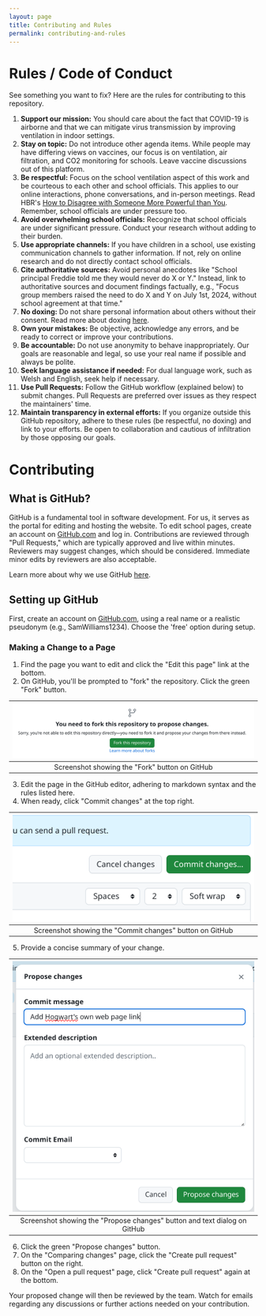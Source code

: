 ```yaml
---
layout: page
title: Contributing and Rules
permalink: contributing-and-rules
---
```


# Rules / Code of Conduct

See something you want to fix? Here are the rules for contributing to this repository.

1. **Support our mission:** You should care about the fact that COVID-19 is airborne and that we can mitigate virus transmission by improving ventilation in indoor settings.
2. **Stay on topic:** Do not introduce other agenda items. While people may have differing views on vaccines, our focus is on ventilation, air filtration, and CO2 monitoring for schools. Leave vaccine discussions out of this platform.
3. **Be respectful:** Focus on the school ventilation aspect of this work and be courteous to each other and school officials. This applies to our online interactions, phone conversations, and in-person meetings. Read HBR's [How to Disagree with Someone More Powerful than You](https://hbr.org/2016/03/how-to-disagree-with-someone-more-powerful-than-you). Remember, school officials are under pressure too.
4. **Avoid overwhelming school officials:** Recognize that school officials are under significant pressure. Conduct your research without adding to their burden.
5. **Use appropriate channels:** If you have children in a school, use existing communication channels to gather information. If not, rely on online research and do not directly contact school officials.
6. **Cite authoritative sources:** Avoid personal anecdotes like "School principal Freddie told me they would never do X or Y." Instead, link to authoritative sources and document findings factually, e.g., "Focus group members raised the need to do X and Y on July 1st, 2024, without school agreement at that time."
7. **No doxing:** Do not share personal information about others without their consent. Read more about doxing [here](https://en.wikipedia.org/wiki/Doxing).
8. **Own your mistakes:** Be objective, acknowledge any errors, and be ready to correct or improve your contributions.
9. **Be accountable:** Do not use anonymity to behave inappropriately. Our goals are reasonable and legal, so use your real name if possible and always be polite.
10. **Seek language assistance if needed:** For dual language work, such as Welsh and English, seek help if necessary.
11. **Use Pull Requests:** Follow the GitHub workflow (explained below) to submit changes. Pull Requests are preferred over issues as they respect the maintainers' time.
12. **Maintain transparency in external efforts:** If you organize outside this GitHub repository, adhere to these rules (be respectful, no doxing) and link to your efforts. Be open to collaboration and cautious of infiltration by those opposing our goals.

# Contributing

## What is GitHub?

GitHub is a fundamental tool in software development. For us, it serves as the portal for editing and hosting the website. To edit school pages, create an account on [GitHub.com](https://github.com/signup) and log in. Contributions are reviewed through "Pull Requests," which are typically approved and live within minutes. Reviewers may suggest changes, which should be considered. Immediate minor edits by reviewers are also acceptable.

Learn more about why we use GitHub [here](/site-technologies/).

## Setting up GitHub

First, create an account on [GitHub.com](https://github.com), using a real name or a realistic pseudonym (e.g., SamWilliams1234). Choose the 'free' option during setup.

### Making a Change to a Page

1. Find the page you want to edit and click the "Edit this page" link at the bottom.
2. On GitHub, you'll be prompted to "fork" the repository. Click the green "Fork" button.

| ![fork_repo_to_change.png](./images/fork_repo_to_change.png) |
|:------------------------------------------------------------:|
| Screenshot showing the "Fork" button on GitHub |

3. Edit the page in the GitHub editor, adhering to markdown syntax and the rules listed here.
4. When ready, click "Commit changes" at the top right.

| ![commit.png](./images/commit.png) |
|:----------------------------------:|
| Screenshot showing the "Commit changes" button on GitHub |

5. Provide a concise summary of your change.

| ![propose-changes.png](./images/propose-changes.png) |
|:---------------------------------------------------:|
| Screenshot showing the "Propose changes" button and text dialog on GitHub |

6. Click the green "Propose changes" button.
7. On the "Comparing changes" page, click the "Create pull request" button on the right.
8. On the "Open a pull request" page, click "Create pull request" again at the bottom.

Your proposed change will then be reviewed by the team. Watch for emails regarding any discussions or further actions needed on your contribution.
